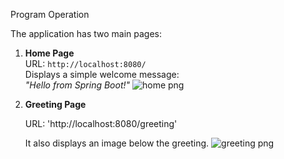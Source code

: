 Program Operation

The application has two main pages:

1. **Home Page**  
   URL: `http://localhost:8080/`  
   Displays a simple welcome message:  
   *"Hello from Spring Boot!"*
![home png](https://github.com/user-attachments/assets/cb6f50a5-4da7-452a-a3aa-4b766473e4e5)

2. **Greeting Page** 

   URL: 'http://localhost:8080/greeting'
  
   It also displays an image below the greeting.
![greeting png](https://github.com/user-attachments/assets/9a234b2d-7741-4330-abeb-db75056afb2e)


